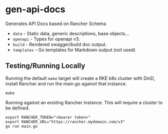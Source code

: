 # gen-api-docs

Generates API Docs based on Rancher Schema

* `data` - Static data, generic descriptions, base objects...
* `openapi` - Types for openapi v3.
* `build` - Rendered swagger/build doc output.
* `templates` - Go templates for Markdown output (not used)

## Testing/Running Locally

Running the default `make` target will create a RKE k8s cluster with DinD, install Rancher and run the main.go against that instance.

```
make
```

Running against an existing Rancher instance. This will require a cluster to be defined.

```
export RANCHER_TOKEN="<bearer token>"
export RANCHER_URL="https://rancher.mydomain.com/v3"
go run main.go
```